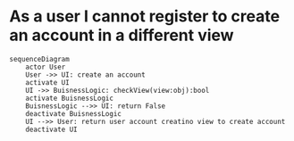 # As a user I cannot register to create an account in a different view 
```mermaid
sequenceDiagram
    actor User
    User ->> UI: create an account
    activate UI
    UI ->> BuisnessLogic: checkView(view:obj):bool
    activate BuisnessLogic
    BuisnessLogic -->> UI: return False
    deactivate BuisnessLogic
    UI -->> User: return user account creatino view to create account
    deactivate UI
```